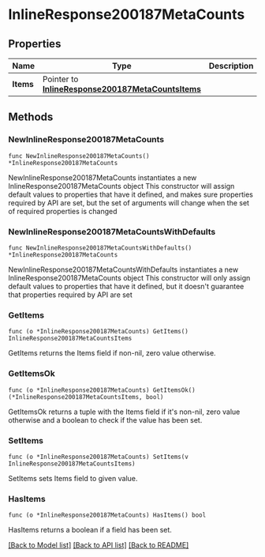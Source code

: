 # InlineResponse200187MetaCounts

## Properties

Name | Type | Description | Notes
------------ | ------------- | ------------- | -------------
**Items** | Pointer to [**InlineResponse200187MetaCountsItems**](InlineResponse200187MetaCountsItems.md) |  | [optional] 

## Methods

### NewInlineResponse200187MetaCounts

`func NewInlineResponse200187MetaCounts() *InlineResponse200187MetaCounts`

NewInlineResponse200187MetaCounts instantiates a new InlineResponse200187MetaCounts object
This constructor will assign default values to properties that have it defined,
and makes sure properties required by API are set, but the set of arguments
will change when the set of required properties is changed

### NewInlineResponse200187MetaCountsWithDefaults

`func NewInlineResponse200187MetaCountsWithDefaults() *InlineResponse200187MetaCounts`

NewInlineResponse200187MetaCountsWithDefaults instantiates a new InlineResponse200187MetaCounts object
This constructor will only assign default values to properties that have it defined,
but it doesn't guarantee that properties required by API are set

### GetItems

`func (o *InlineResponse200187MetaCounts) GetItems() InlineResponse200187MetaCountsItems`

GetItems returns the Items field if non-nil, zero value otherwise.

### GetItemsOk

`func (o *InlineResponse200187MetaCounts) GetItemsOk() (*InlineResponse200187MetaCountsItems, bool)`

GetItemsOk returns a tuple with the Items field if it's non-nil, zero value otherwise
and a boolean to check if the value has been set.

### SetItems

`func (o *InlineResponse200187MetaCounts) SetItems(v InlineResponse200187MetaCountsItems)`

SetItems sets Items field to given value.

### HasItems

`func (o *InlineResponse200187MetaCounts) HasItems() bool`

HasItems returns a boolean if a field has been set.


[[Back to Model list]](../README.md#documentation-for-models) [[Back to API list]](../README.md#documentation-for-api-endpoints) [[Back to README]](../README.md)


